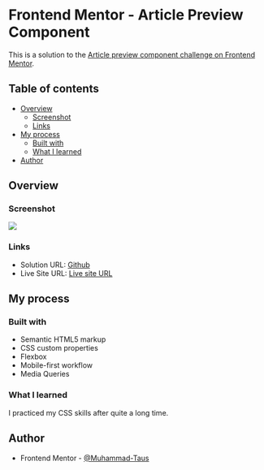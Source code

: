 # Frontend Mentor - Article Preview Component

This is a solution to the [Article preview component challenge on Frontend Mentor](https://www.frontendmentor.io/challenges/article-preview-component-dYBN_pYFT). 
## Table of contents

- [Overview](#overview)
  - [Screenshot](#screenshot)
  - [Links](#links)
- [My process](#my-process)
  - [Built with](#built-with)
  - [What I learned](#what-i-learned)
- [Author](#author)

## Overview

### Screenshot

![](./assets/images/social-links-completed.jpg)


### Links

- Solution URL: [Github](https://github.com/Muhammad-Taus/Front-End-Mentor-Article-Preview-Component/)
- Live Site URL: [Live site URL](https://mt-fem-article-preview-component.netlify.app/)

## My process

### Built with

- Semantic HTML5 markup
- CSS custom properties
- Flexbox
- Mobile-first workflow
- Media Queries


### What I learned

I practiced my CSS skills after quite a long time.

## Author

- Frontend Mentor - [@Muhammad-Taus](https://www.frontendmentor.io/profile/Muhammad-Taus)
